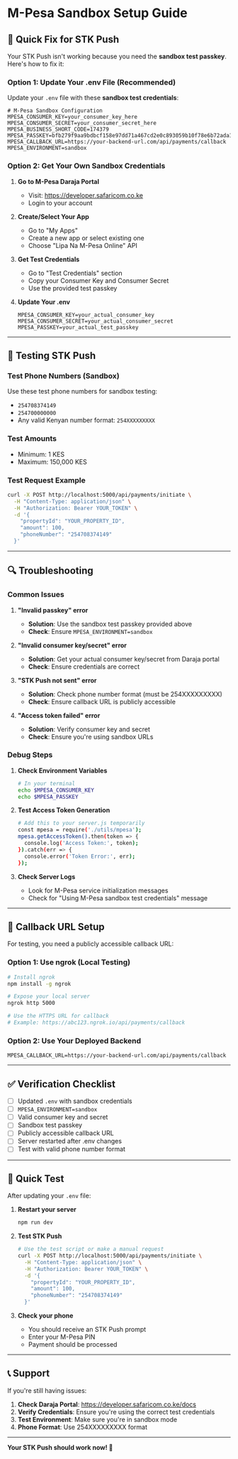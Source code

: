 # M-Pesa Sandbox Setup Guide

## 🔧 Quick Fix for STK Push

Your STK Push isn't working because you need the **sandbox test passkey**. Here's how to fix it:

### Option 1: Update Your .env File (Recommended)

Update your `.env` file with these **sandbox test credentials**:

```env
# M-Pesa Sandbox Configuration
MPESA_CONSUMER_KEY=your_consumer_key_here
MPESA_CONSUMER_SECRET=your_consumer_secret_here
MPESA_BUSINESS_SHORT_CODE=174379
MPESA_PASSKEY=bfb279f9aa9bdbcf158e97dd71a467cd2e0c893059b10f78e6b72ada1ed2c919
MPESA_CALLBACK_URL=https://your-backend-url.com/api/payments/callback
MPESA_ENVIRONMENT=sandbox
```

### Option 2: Get Your Own Sandbox Credentials

1. **Go to M-Pesa Daraja Portal**
   - Visit: https://developer.safaricom.co.ke
   - Login to your account

2. **Create/Select Your App**
   - Go to "My Apps"
   - Create a new app or select existing one
   - Choose "Lipa Na M-Pesa Online" API

3. **Get Test Credentials**
   - Go to "Test Credentials" section
   - Copy your Consumer Key and Consumer Secret
   - Use the provided test passkey

4. **Update Your .env**
   ```env
   MPESA_CONSUMER_KEY=your_actual_consumer_key
   MPESA_CONSUMER_SECRET=your_actual_consumer_secret
   MPESA_PASSKEY=your_actual_test_passkey
   ```

---

## 🧪 Testing STK Push

### Test Phone Numbers (Sandbox)
Use these test phone numbers for sandbox testing:
- `254708374149`
- `254700000000`
- Any valid Kenyan number format: `254XXXXXXXXX`

### Test Amounts
- Minimum: 1 KES
- Maximum: 150,000 KES

### Test Request Example
```bash
curl -X POST http://localhost:5000/api/payments/initiate \
  -H "Content-Type: application/json" \
  -H "Authorization: Bearer YOUR_TOKEN" \
  -d '{
    "propertyId": "YOUR_PROPERTY_ID",
    "amount": 100,
    "phoneNumber": "254708374149"
  }'
```

---

## 🔍 Troubleshooting

### Common Issues

1. **"Invalid passkey" error**
   - **Solution**: Use the sandbox test passkey provided above
   - **Check**: Ensure `MPESA_ENVIRONMENT=sandbox`

2. **"Invalid consumer key/secret" error**
   - **Solution**: Get your actual consumer key/secret from Daraja portal
   - **Check**: Ensure credentials are correct

3. **"STK Push not sent" error**
   - **Solution**: Check phone number format (must be 254XXXXXXXXX)
   - **Check**: Ensure callback URL is publicly accessible

4. **"Access token failed" error**
   - **Solution**: Verify consumer key and secret
   - **Check**: Ensure you're using sandbox URLs

### Debug Steps

1. **Check Environment Variables**
   ```bash
   # In your terminal
   echo $MPESA_CONSUMER_KEY
   echo $MPESA_PASSKEY
   ```

2. **Test Access Token Generation**
   ```bash
   # Add this to your server.js temporarily
   const mpesa = require('./utils/mpesa');
   mpesa.getAccessToken().then(token => {
     console.log('Access Token:', token);
   }).catch(err => {
     console.error('Token Error:', err);
   });
   ```

3. **Check Server Logs**
   - Look for M-Pesa service initialization messages
   - Check for "Using M-Pesa sandbox test credentials" message

---

## 📱 Callback URL Setup

For testing, you need a publicly accessible callback URL:

### Option 1: Use ngrok (Local Testing)
```bash
# Install ngrok
npm install -g ngrok

# Expose your local server
ngrok http 5000

# Use the HTTPS URL for callback
# Example: https://abc123.ngrok.io/api/payments/callback
```

### Option 2: Use Your Deployed Backend
```env
MPESA_CALLBACK_URL=https://your-backend-url.com/api/payments/callback
```

---

## ✅ Verification Checklist

- [ ] Updated `.env` with sandbox credentials
- [ ] `MPESA_ENVIRONMENT=sandbox`
- [ ] Valid consumer key and secret
- [ ] Sandbox test passkey
- [ ] Publicly accessible callback URL
- [ ] Server restarted after .env changes
- [ ] Test with valid phone number format

---

## 🚀 Quick Test

After updating your `.env` file:

1. **Restart your server**
   ```bash
   npm run dev
   ```

2. **Test STK Push**
   ```bash
   # Use the test script or make a manual request
   curl -X POST http://localhost:5000/api/payments/initiate \
     -H "Content-Type: application/json" \
     -H "Authorization: Bearer YOUR_TOKEN" \
     -d '{
       "propertyId": "YOUR_PROPERTY_ID",
       "amount": 100,
       "phoneNumber": "254708374149"
     }'
   ```

3. **Check your phone**
   - You should receive an STK Push prompt
   - Enter your M-Pesa PIN
   - Payment should be processed

---

## 📞 Support

If you're still having issues:

1. **Check Daraja Portal**: https://developer.safaricom.co.ke/docs
2. **Verify Credentials**: Ensure you're using the correct test credentials
3. **Test Environment**: Make sure you're in sandbox mode
4. **Phone Format**: Use 254XXXXXXXXX format

---

**Your STK Push should work now! 🎉**

